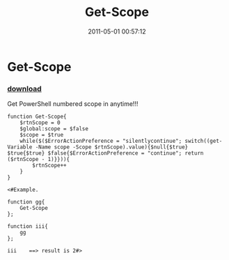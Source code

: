 ﻿---
pid:            2642
parent:         0
children:       
poster:         ingted
title:          Get-Scope
date:           2011-05-01 00:57:12
description:    Get PowerShell numbered scope in anytime!!!
format:         posh
---

# Get-Scope

### [download](2642.ps1)  

Get PowerShell numbered scope in anytime!!!

```posh
function Get-Scope{
    $rtnScope = 0
    $global:scope = $false
    $scope = $true
    while($($ErrorActionPreference = "silentlycontinue"; switch((get-Variable -Name scope -Scope $rtnScope).value){$null{$true} $true{$true} $false{$ErrorActionPreference = "continue"; return ($rtnScope - 1)}})){
        $rtnScope++
    }
}

<#Example.

function gg{
    Get-Scope
}; 

function iii{
    gg
}; 

iii    ==> result is 2#>


```
